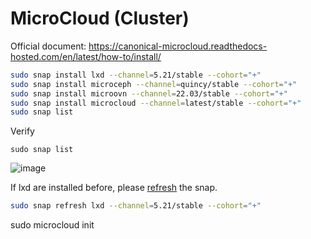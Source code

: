 # MicroCloud (Cluster)

Official document: https://canonical-microcloud.readthedocs-hosted.com/en/latest/how-to/install/

```bash
sudo snap install lxd --channel=5.21/stable --cohort="+"
sudo snap install microceph --channel=quincy/stable --cohort="+"
sudo snap install microovn --channel=22.03/stable --cohort="+"
sudo snap install microcloud --channel=latest/stable --cohort="+"
sudo snap list
```

Verify
```
sudo snap list
```
![image](https://github.com/chihuilu/ubuntu-workshop/assets/1013484/2a57062b-ad43-4d1b-bb16-f9683897caf4)

If lxd are installed before, please [refresh](https://canonical-microcloud.readthedocs-hosted.com/en/latest/how-to/snaps/#keep-cluster-members-in-sync) the snap.

```bash
sudo snap refresh lxd --channel=5.21/stable --cohort="+"
```

sudo microcloud init
